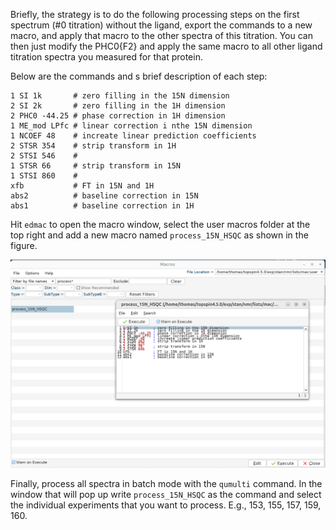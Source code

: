 Briefly, the strategy is to do the following processing steps on the first spectrum (#0 titration) without the ligand, 
export the commands to a new macro, and apply that macro to the other spectra of this titration.  You can then just
modify the PHC0{F2} and apply the same macro to all other ligand titration spectra you measured for that protein.

Below are the commands and s brief description of each step:

```
1 SI 1k       # zero filling in the 15N dimension
2 SI 2k       # zero filling in the 1H dimension
2 PHC0 -44.25 # phase correction in 1H dimension
1 ME_mod LPfc # linear correction i nthe 15N dimension
1 NCOEF 48    # increate linear prediction coefficients
2 STSR 354    # strip transform in 1H
2 STSI 546    #
1 STSR 66     # strip transform in 15N
1 STSI 860    #
xfb           # FT in 15N and 1H
abs2          # baseline correction in 15N
abs1          # baseline correction in 1H
```

Hit `edmac` to open the macro window, select the user macros folder at the top right and add a new macro named 
`process_15N_HSQC` as shown in the figure.

![macro](images/macro.png)

Finally, process all spectra in batch mode with the `qumulti` command. In the window that will pop up write
`process_15N_HSQC` as the command and select the individual experiments that you want to process. 
E.g., 153, 155, 157, 159, 160.
